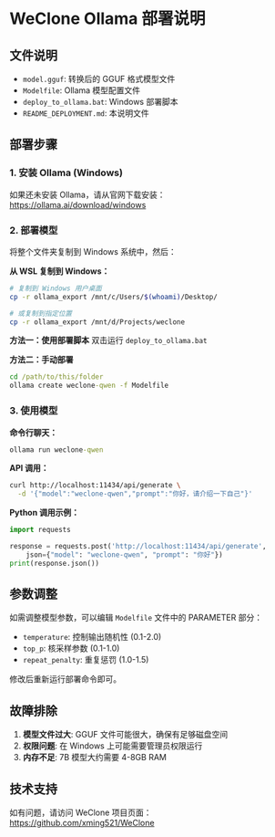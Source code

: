 # WeClone Ollama 部署说明

## 文件说明

- `model.gguf`: 转换后的 GGUF 格式模型文件
- `Modelfile`: Ollama 模型配置文件
- `deploy_to_ollama.bat`: Windows 部署脚本
- `README_DEPLOYMENT.md`: 本说明文件

## 部署步骤

### 1. 安装 Ollama (Windows)

如果还未安装 Ollama，请从官网下载安装：
https://ollama.ai/download/windows

### 2. 部署模型

将整个文件夹复制到 Windows 系统中，然后：

**从 WSL 复制到 Windows：**
```bash
# 复制到 Windows 用户桌面
cp -r ollama_export /mnt/c/Users/$(whoami)/Desktop/

# 或复制到指定位置
cp -r ollama_export /mnt/d/Projects/weclone
```

**方法一：使用部署脚本**
双击运行 `deploy_to_ollama.bat`

**方法二：手动部署**
```cmd
cd /path/to/this/folder
ollama create weclone-qwen -f Modelfile
```

### 3. 使用模型

**命令行聊天：**
```cmd
ollama run weclone-qwen
```

**API 调用：**
```bash
curl http://localhost:11434/api/generate \
  -d '{"model":"weclone-qwen","prompt":"你好，请介绍一下自己"}'
```

**Python 调用示例：**
```python
import requests

response = requests.post('http://localhost:11434/api/generate', 
    json={"model": "weclone-qwen", "prompt": "你好"})
print(response.json())
```

## 参数调整

如需调整模型参数，可以编辑 `Modelfile` 文件中的 PARAMETER 部分：

- `temperature`: 控制输出随机性 (0.1-2.0)
- `top_p`: 核采样参数 (0.1-1.0) 
- `repeat_penalty`: 重复惩罚 (1.0-1.5)

修改后重新运行部署命令即可。

## 故障排除

1. **模型文件过大**: GGUF 文件可能很大，确保有足够磁盘空间
2. **权限问题**: 在 Windows 上可能需要管理员权限运行
3. **内存不足**: 7B 模型大约需要 4-8GB RAM

## 技术支持

如有问题，请访问 WeClone 项目页面：
https://github.com/xming521/WeClone
